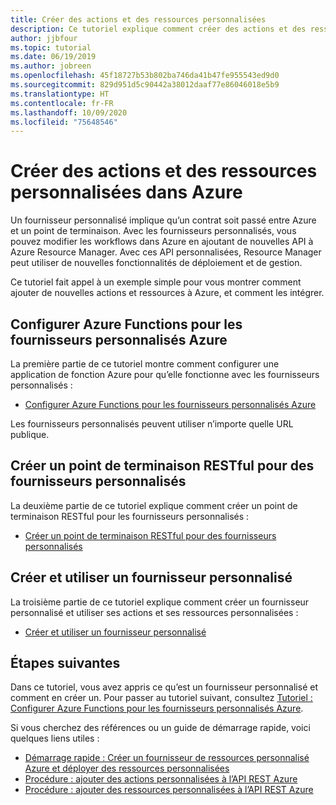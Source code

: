 ```yaml
---
title: Créer des actions et des ressources personnalisées
description: Ce tutoriel explique comment créer des actions et des ressources personnalisées dans Azure Resource Manager. Il montre également comment les workflows personnalisés interagissent avec les modèles Azure Resource Manager, Azure CLI, Azure Policy et les journaux d’activité Azure.
author: jjbfour
ms.topic: tutorial
ms.date: 06/19/2019
ms.author: jobreen
ms.openlocfilehash: 45f18727b53b802ba746da41b47fe955543ed9d0
ms.sourcegitcommit: 829d951d5c90442a38012daaf77e86046018e5b9
ms.translationtype: HT
ms.contentlocale: fr-FR
ms.lasthandoff: 10/09/2020
ms.locfileid: "75648546"
---
```

# <a name="create-custom-actions-and-resources-in-azure"></a>Créer des actions et des ressources personnalisées dans Azure

Un fournisseur personnalisé implique qu’un contrat soit passé entre Azure et un point de terminaison. Avec les fournisseurs personnalisés, vous pouvez modifier les workflows dans Azure en ajoutant de nouvelles API à Azure Resource Manager. Avec ces API personnalisées, Resource Manager peut utiliser de nouvelles fonctionnalités de déploiement et de gestion.

Ce tutoriel fait appel à un exemple simple pour vous montrer comment ajouter de nouvelles actions et ressources à Azure, et comment les intégrer.

## <a name="set-up-azure-functions-for-azure-custom-providers"></a>Configurer Azure Functions pour les fournisseurs personnalisés Azure

La première partie de ce tutoriel montre comment configurer une application de fonction Azure pour qu’elle fonctionne avec les fournisseurs personnalisés :

- [Configurer Azure Functions pour les fournisseurs personnalisés Azure](./tutorial-custom-providers-function-setup.md)

Les fournisseurs personnalisés peuvent utiliser n’importe quelle URL publique.

## <a name="author-a-restful-endpoint-for-custom-providers"></a>Créer un point de terminaison RESTful pour des fournisseurs personnalisés

La deuxième partie de ce tutoriel explique comment créer un point de terminaison RESTful pour les fournisseurs personnalisés :

- [Créer un point de terminaison RESTful pour des fournisseurs personnalisés](./tutorial-custom-providers-function-authoring.md)

## <a name="create-and-use-a-custom-provider"></a>Créer et utiliser un fournisseur personnalisé

La troisième partie de ce tutoriel explique comment créer un fournisseur personnalisé et utiliser ses actions et ses ressources personnalisées :

- [Créer et utiliser un fournisseur personnalisé](./tutorial-custom-providers-create.md)

## <a name="next-steps"></a>Étapes suivantes

Dans ce tutoriel, vous avez appris ce qu’est un fournisseur personnalisé et comment en créer un. Pour passer au tutoriel suivant, consultez [Tutoriel : Configurer Azure Functions pour les fournisseurs personnalisés Azure](./tutorial-custom-providers-function-setup.md).

Si vous cherchez des références ou un guide de démarrage rapide, voici quelques liens utiles :

- [Démarrage rapide : Créer un fournisseur de ressources personnalisé Azure et déployer des ressources personnalisées](./create-custom-provider.md)
- [Procédure : ajouter des actions personnalisées à l’API REST Azure](./custom-providers-action-endpoint-how-to.md)
- [Procédure : ajouter des ressources personnalisées à l’API REST Azure](./custom-providers-resources-endpoint-how-to.md)
